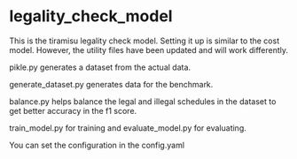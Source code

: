 # legality_check_model
This is the tiramisu legality check model. Setting it up is similar to the cost model. However, the utility files have been updated and will work differently. 

pikle.py generates a dataset from the actual data. 

generate_dataset.py generates data for the benchmark.

balance.py helps balance the legal and illegal schedules in the dataset to get better accuracy in the f1 score.

train_model.py for training and evaluate_model.py for evaluating. 

You can set the configuration in the config.yaml
